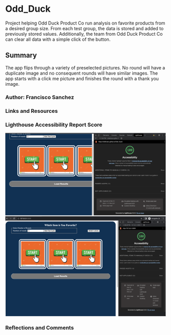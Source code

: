 # Odd_Duck

Project helping Odd Duck Product Co run analysis on favorite products from a desired group size. From each test group, the data is stored and added to previously stored values. Additionally, the team from Odd Duck Product Co can clear all data with a simple click of the button.

## Summary

The app flips through a variety of preselected pictures. No round will have a duplicate image and no consequent rounds will have similar images. The app starts with a click me picture and finishes the round with a thank you image.

### Author: Francisco Sanchez

### Links and Resources

### Lighthouse Accessibility Report Score

![Screenshot of Lighthouse!](screenshot/screenshot2.png "Screenshot of Lab12")
![Screenshot of Lighthouse!](screenshot/ScreenshotLab13.png "Screenshot of Lab13")

### Reflections and Comments
